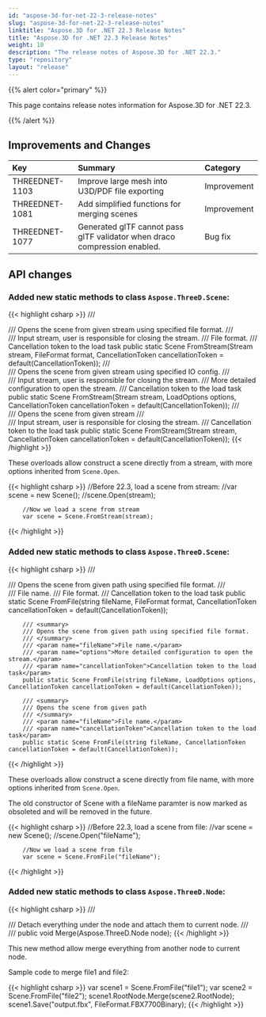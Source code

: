 ```yaml
---
id: "aspose-3d-for-net-22-3-release-notes"
slug: "aspose-3d-for-net-22-3-release-notes"
linktitle: "Aspose.3D for .NET 22.3 Release Notes"
title: "Aspose.3D for .NET 22.3 Release Notes"
weight: 10
description: "The release notes of Aspose.3D for .NET 22.3."
type: "repository"
layout: "release"
---
```


{{% alert color="primary" %}}

This page contains release notes information for Aspose.3D for .NET 22.3.

{{% /alert %}}
## **Improvements and Changes**

|**Key**|**Summary**|**Category**|
| :- | :- | :- |
| THREEDNET-1103 | Improve large mesh into U3D/PDF file exporting | Improvement |
| THREEDNET-1081 | Add simplified functions for merging scenes | Improvement |
| THREEDNET-1077 | Generated glTF cannot pass glTF validator when draco compression enabled. | Bug fix |


## API changes ##


### Added new static methods to class `Aspose.ThreeD.Scene`:

{{< highlight csharp >}}
        /// <summary>
        /// Opens the scene from given stream using specified file format.
        /// </summary>
        /// <param name="stream">Input stream, user is responsible for closing the stream.</param>
        /// <param name="format">File format.</param>
        /// <param name="cancellationToken">Cancellation token to the load task</param>
        public static Scene FromStream(Stream stream, FileFormat format, CancellationToken cancellationToken = default(CancellationToken));
        /// <summary>
        /// Opens the scene from given stream using specified IO config.
        /// </summary>
        /// <param name="stream">Input stream, user is responsible for closing the stream.</param>
        /// <param name="options">More detailed configuration to open the stream.</param>
        /// <param name="cancellationToken">Cancellation token to the load task</param>
        public static Scene FromStream(Stream stream, LoadOptions options, CancellationToken cancellationToken = default(CancellationToken));
        /// <summary>
        ///  Opens the scene from given stream
        /// </summary>
        /// <param name="stream">Input stream, user is responsible for closing the stream.</param>
        /// <param name="cancellationToken">Cancellation token to the load task</param>
        public static Scene FromStream(Stream stream, CancellationToken cancellationToken = default(CancellationToken));
{{< /highlight >}}

These overloads allow construct a scene directly from a stream, with more options inherited from `Scene.Open`.

{{< highlight csharp >}}
        //Before 22.3, load a scene from stream:
        //var scene = new Scene();
        //scene.Open(stream);

        //Now we load a scene from stream
        var scene = Scene.FromStream(stream);
{{< /highlight >}}


### Added new static methods to class `Aspose.ThreeD.Scene`:

{{< highlight csharp >}}
        /// <summary>
        /// Opens the scene from given path using specified file format.
        /// </summary>
        /// <param name="fileName">File name.</param>
        /// <param name="format">File format.</param>
        /// <param name="cancellationToken">Cancellation token to the load task</param>
        public static Scene FromFile(string fileName, FileFormat format, CancellationToken cancellationToken = default(CancellationToken));

        /// <summary>
        /// Opens the scene from given path using specified file format.
        /// </summary>
        /// <param name="fileName">File name.</param>
        /// <param name="options">More detailed configuration to open the stream.</param>
        /// <param name="cancellationToken">Cancellation token to the load task</param>
        public static Scene FromFile(string fileName, LoadOptions options, CancellationToken cancellationToken = default(CancellationToken));

        /// <summary>
        /// Opens the scene from given path
        /// </summary>
        /// <param name="fileName">File name.</param>
        /// <param name="cancellationToken">Cancellation token to the load task</param>
        public static Scene FromFile(string fileName, CancellationToken cancellationToken = default(CancellationToken));


{{< /highlight >}}

These overloads allow construct a scene directly from file name, with more options inherited from `Scene.Open`.

The old constructor of Scene with a fileName paramter is now marked as obsoleted and will be removed in the future.

{{< highlight csharp >}}
        //Before 22.3, load a scene from file:
        //var scene = new Scene();
        //scene.Open("fileName");

        //Now we load a scene from file
        var scene = Scene.FromFile("fileName");
{{< /highlight >}}




### Added new static methods to class `Aspose.ThreeD.Node`:

{{< highlight csharp >}}
        /// <summary>
        /// Detach everything under the node and attach them to current node.
        /// </summary>
        /// <param name="node"></param>
        public void Merge(Aspose.ThreeD.Node node);
{{< /highlight >}}


This new method allow merge everything from another node to current node.

Sample code to merge file1 and file2:

{{< highlight csharp >}}
        var scene1 = Scene.FromFile("file1");
        var scene2 = Scene.FromFile("file2");
        scene1.RootNode.Merge(scene2.RootNode);
        scene1.Save("output.fbx", FileFormat.FBX7700Binary);
{{< /highlight >}}

